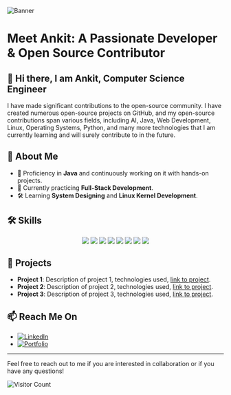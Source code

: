 ![Banner]([https://github.com/AnkitKumar-Mohbey/github-header-image.png](https://github.com/AnkitKumar-Mohbey/github-header-image.png/blob/main/github-header-image(1).png))

# Meet Ankit: A Passionate Developer & Open Source Contributor

## 👋 Hi there, I am Ankit, Computer Science Engineer

I have made significant contributions to the open-source community. I have created numerous open-source projects on GitHub, and my open-source contributions span various fields, including AI, Java, Web Development, Linux, Operating Systems, Python, and many more technologies that I am currently learning and will surely contribute to in the future.

## 🌟 About Me

- 🔭 Proficiency in **Java** and continuously working on it with hands-on projects.
- 🌱 Currently practicing **Full-Stack Development**.
- 🛠️ Learning **System Designing** and **Linux Kernel Development**.

## 🛠️ Skills

<p align="center">
  <img src="https://img.shields.io/badge/Java-ED8B00?style=for-the-badge&logo=java&logoColor=white" />
  <img src="https://img.shields.io/badge/Python-3776AB?style=for-the-badge&logo=python&logoColor=white" />
  <img src="https://img.shields.io/badge/HTML5-E34F26?style=for-the-badge&logo=html5&logoColor=white" />
  <img src="https://img.shields.io/badge/CSS3-1572B6?style=for-the-badge&logo=css3&logoColor=white" />
  <img src="https://img.shields.io/badge/JavaScript-F7DF1E?style=for-the-badge&logo=javascript&logoColor=black" />
  <img src="https://img.shields.io/badge/Artificial_Intelligence-1A73E8?style=for-the-badge&logo=google&logoColor=white" />
  <img src="https://img.shields.io/badge/Machine_Learning-FF6F00?style=for-the-badge&logo=google&logoColor=white" />
  <img src="https://img.shields.io/badge/OpenCV-5C3EE8?style=for-the-badge&logo=opencv&logoColor=white" />
</p>

## 💼 Projects

- **Project 1**: Description of project 1, technologies used, [link to project](#).
- **Project 2**: Description of project 2, technologies used, [link to project](#).
- **Project 3**: Description of project 3, technologies used, [link to project](#).

## 📫 Reach Me On

- [![LinkedIn](https://img.shields.io/badge/LinkedIn-0077B5?style=for-the-badge&logo=linkedin&logoColor=white)](https://www.linkedin.com/in/ankit-mohbey/)
- [![Portfolio](https://img.shields.io/badge/Portfolio-000000?style=for-the-badge&logo=About.me&logoColor=white)](Soon)

---

Feel free to reach out to me if you are interested in collaboration or if you have any questions!

![Visitor Count](https://visitor-badge.laobi.icu/badge?page_id=Ankit.readme)
